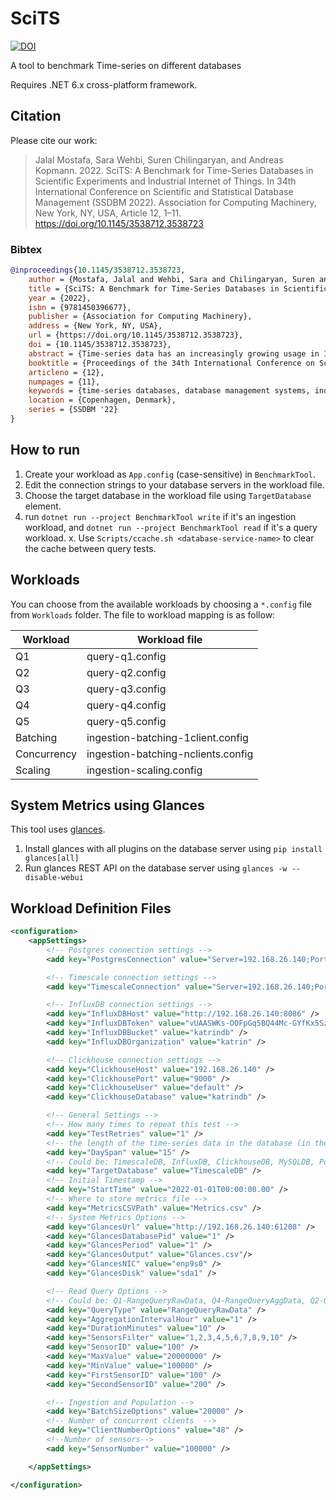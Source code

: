 # SciTS

[![DOI](https://zenodo.org/badge/429005385.svg)](https://zenodo.org/badge/latestdoi/429005385)

A tool to benchmark Time-series on different databases

Requires .NET 6.x cross-platform framework.

## Citation

Please cite our work:

> Jalal Mostafa, Sara Wehbi, Suren Chilingaryan, and Andreas Kopmann. 2022. SciTS: A Benchmark for Time-Series Databases in Scientific Experiments and Industrial Internet of Things. In 34th International Conference on Scientific and Statistical Database Management (SSDBM 2022). Association for Computing Machinery, New York, NY, USA, Article 12, 1–11. https://doi.org/10.1145/3538712.3538723

### Bibtex

```bibtex
@inproceedings{10.1145/3538712.3538723,
    author = {Mostafa, Jalal and Wehbi, Sara and Chilingaryan, Suren and Kopmann, Andreas},
    title = {SciTS: A Benchmark for Time-Series Databases in Scientific Experiments and Industrial Internet of Things},
    year = {2022},
    isbn = {9781450396677},
    publisher = {Association for Computing Machinery},
    address = {New York, NY, USA},
    url = {https://doi.org/10.1145/3538712.3538723},
    doi = {10.1145/3538712.3538723},
    abstract = {Time-series data has an increasingly growing usage in Industrial Internet of Things (IIoT) and large-scale scientific experiments. Managing time-series data needs a storage engine that can keep up with their constantly growing volumes while providing an acceptable query latency. While traditional ACID databases favor consistency over performance, many time-series databases with novel storage engines have been developed to provide better ingestion performance and lower query latency. To understand how the unique design of a time-series database affects its performance, we design SciTS, a highly extensible and parameterizable benchmark for time-series data. The benchmark studies the data ingestion capabilities of time-series databases especially as they grow larger in size. It also studies the latencies of 5 practical queries from the scientific experiments use case. We use SciTS to evaluate the performance of 4 databases of 4 distinct storage engines: ClickHouse, InfluxDB, TimescaleDB, and PostgreSQL.},
    booktitle = {Proceedings of the 34th International Conference on Scientific and Statistical Database Management},
    articleno = {12},
    numpages = {11},
    keywords = {time-series databases, database management systems, industrial internet of things, scientific experiments, sensor data, time-series},
    location = {Copenhagen, Denmark},
    series = {SSDBM '22}
}
```

## How to run

1. Create your workload as `App.config` (case-sensitive) in `BenchmarkTool`.
2. Edit the connection strings to your database servers in the workload file.
3. Choose the target database in the workload file using `TargetDatabase` element.
4. run `dotnet run --project BenchmarkTool write` if it's an ingestion workload,
and `dotnet run --project BenchmarkTool read` if it's a query workload.
x. Use `Scripts/ccache.sh <database-service-name>` to clear the cache between query tests.

## Workloads

You can choose from the available workloads by choosing a `*.config` file from `Workloads` folder.
The file to workload mapping is as follow:

| Workload    | Workload file                      |
| ----------- | ---------------------------------- |
| Q1          | query-q1.config                    |
| Q2          | query-q2.config                    |
| Q3          | query-q3.config                    |
| Q4          | query-q4.config                    |
| Q5          | query-q5.config                    |
| Batching    | ingestion-batching-1client.config  |
| Concurrency | ingestion-batching-nclients.config |
| Scaling     | ingestion-scaling.config           |

## System Metrics using Glances

This tool uses [glances](https://github.com/nicolargo/glances/).
1. Install glances with all plugins on the database server using `pip install glances[all]`
2. Run glances REST API on the database server using `glances -w --disable-webui`

## Workload Definition Files

```xml
<configuration>
    <appSettings>
        <!-- Postgres connection settings -->
        <add key="PostgresConnection" value="Server=192.168.26.140;Port=5432;Database=katrindb2;User Id=postgres;Password=P@ssw0rd;" />

        <!-- Timescale connection settings -->
        <add key="TimescaleConnection" value="Server=192.168.26.140;Port=5432;Database=katrindb;User Id=postgres;Password=P@ssw0rd;CommandTimeout=300" />

        <!-- InfluxDB connection settings -->
        <add key="InfluxDBHost" value="http://192.168.26.140:8086" />
        <add key="InfluxDBToken" value="vUAASWKs-OOFpGq5BQ44Mc-GYfKx5Szda2zQz-o4lXsmPXBBMfGvqkyoDApS8sZxni73cwJ05Mm8cCUGalunKw==" />
        <add key="InfluxDBBucket" value="katrindb" />
        <add key="InfluxDBOrganization" value="katrin" />

        <!-- Clickhouse connection settings -->
        <add key="ClickhouseHost" value="192.168.26.140" />
        <add key="ClickhousePort" value="9000" />
        <add key="ClickhouseUser" value="default" />
        <add key="ClickhouseDatabase" value="katrindb" />

        <!-- General Settings -->
        <!-- How many times to repeat this test -->
        <add key="TestRetries" value="1" />
        <!-- the length of the time-series data in the database (in the database) -->
        <add key="DaySpan" value="15" />
        <!-- Could be: TimescaleDB, InfluxDB, ClickhouseDB, MySQLDB, PostgresDB -->
        <add key="TargetDatabase" value="TimescaleDB" />
        <!-- Initial Timestamp -->
        <add key="StartTime" value="2022-01-01T00:00:00.00" />
        <!-- Where to store metrics file -->
        <add key="MetricsCSVPath" value="Metrics.csv" />
        <!-- System Metrics Options -->
        <add key="GlancesUrl" value="http://192.168.26.140:61208" />
        <add key="GlancesDatabasePid" value="1" />
        <add key="GlancesPeriod" value="1" />
        <add key="GlancesOutput" value="Glances.csv"/>
        <add key="GlancesNIC" value="enp9s0" />
        <add key="GlancesDisk" value="sda1" />

        <!-- Read Query Options -->
        <!-- Could be: Q1-RangeQueryRawData, Q4-RangeQueryAggData, Q2-OutOfRangeQuery, Q5-DifferenceAggQuery, Q3-STDDevQuery -->
        <add key="QueryType" value="RangeQueryRawData" />
        <add key="AggregationIntervalHour" value="1" />
        <add key="DurationMinutes" value="10" />
        <add key="SensorsFilter" value="1,2,3,4,5,6,7,8,9,10" />
        <add key="SensorID" value="100" />
        <add key="MaxValue" value="20000000" />
        <add key="MinValue" value="100000" />
        <add key="FirstSensorID" value="100" />
        <add key="SecondSensorID" value="200" />

        <!-- Ingestion and Population -->
        <add key="BatchSizeOptions" value="20000" />
        <!-- Number of concurrent clients  -->
        <add key="ClientNumberOptions" value="48" />
        <!--Number of sensors-->
        <add key="SensorNumber" value="100000" />

    </appSettings>

</configuration>
```

